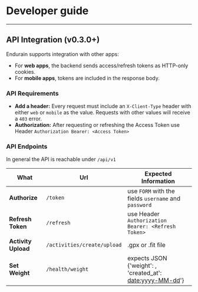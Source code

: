# Developer guide

---

## API Integration (v0.3.0+)

Endurain supports integration with other apps:

- For **web apps**, the backend sends access/refresh tokens as HTTP-only cookies.
- For **mobile apps**, tokens are included in the response body.

### API Requirements

- **Add a header:** Every request must include an `X-Client-Type` header with either `web` or `mobile` as the value. Requests with other values will receive a `403` error.
- **Authorization:** After requesting or refreshing the Access Token use Header `Authorization Bearer: <Access Token>`

### API Endpoints 
In general the API is reachable under `/api/v1`

| What | Url | Expected Information |
| ---- | --- | ---------------------|
| **Authorize** | `/token` |  use `FORM` with the fields `username` and `password` |
| **Refresh Token** | `/refresh` | use Header `Authorization Bearer: <Refresh Token>`  |
| **Activity Upload** | `/activities/create/upload` | .gpx or .fit file |
| **Set Weight** | `/health/weight` | expects JSON {'weight': <number>, 'created_at': <date:yyyy-MM-dd>'} |
